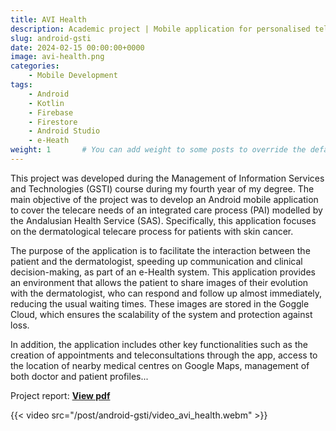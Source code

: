 ```yaml
---
title: AVI Health
description: Academic project | Mobile application for personalised tele-assistance for dermatological patients.
slug: android-gsti
date: 2024-02-15 00:00:00+0000
image: avi-health.png
categories:
    - Mobile Development
tags:
    - Android
    - Kotlin
    - Firebase
    - Firestore
    - Android Studio
    - e-Heath
weight: 1       # You can add weight to some posts to override the default sorting (date descending)
---
```

This project was developed during the Management of Information Services and Technologies (GSTI) course during my fourth year of my degree. The main objective of the project was to develop an Android mobile application to cover the telecare needs of an integrated care process (PAI) modelled by the Andalusian Health Service (SAS). Specifically, this application focuses on the dermatological telecare process for patients with skin cancer. 

The purpose of the application is to facilitate the interaction between the patient and the dermatologist, speeding up communication and clinical decision-making, as part of an e-Health system. This application provides an environment that allows the patient to share images of their evolution with the dermatologist, who can respond and follow up almost immediately, reducing the usual waiting times. These images are stored in the Goggle Cloud, which ensures the scalability of the system and protection against loss. 

In addition, the application includes other key functionalities such as the creation of appointments and teleconsultations through the app, access to the location of nearby medical centres on Google Maps, management of both doctor and patient profiles... 

Project report:
[**View pdf**](/post/android-gsti/DocumentaciónAppMovil.pdf)


{{< video src="/post/android-gsti/video_avi_health.webm" >}}